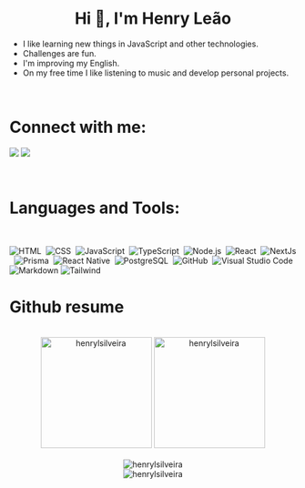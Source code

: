 <h1 align="center">Hi 👋, I'm Henry Leão</h1>

- I like learning new things in JavaScript and other technologies.
- Challenges are fun.
- I'm improving my English.
- On my free time I like listening to music and develop personal projects.

<br>

<h1 align="left">Connect with me:</h1>

<p align="left">
  <a href="https://www.linkedin.com/in/henryleao"><img src="https://img.shields.io/badge/linkedin-0077B5.svg?style=for-the-badge&logo=linkedin&logoColor=ffffff"/></a>
   <a href="mailto:henrylsilveira@gmail.com?subject=[GitHub]%20🔥%20profile%20contact&body=Hello"><img src="https://img.shields.io/badge/e‑mail-D14836.svg?style=for-the-badge&logo=GMail&logoColor=ffffff"/></a>

</p>

<br>
<h1 align="left">Languages and Tools:</h1>

<br>
<div>
  
  ![HTML](https://img.shields.io/badge/-HTML-0D1117?style=flat&logo=HTML5)&nbsp;
  ![CSS](https://img.shields.io/badge/-CSS-0D1117?style=flat&logo=CSS3&logoColor=1572B6)&nbsp;
  ![JavaScript](https://img.shields.io/badge/-JavaScript-0D1117?style=flat&logo=javascript)&nbsp;
  ![TypeScript](https://img.shields.io/badge/-TypeScript-0D1117?style=flat&logo=typescript)&nbsp;
  ![Node.js](https://img.shields.io/badge/-Node.js-0D1117?style=flat&logo=node.js)&nbsp;
  ![React](https://img.shields.io/badge/-React-0D1117?style=flat&logo=react)&nbsp;
  ![NextJs](https://img.shields.io/badge/-NextJs-0D1117?style=flat&logo=nextdotjs)&nbsp;
  ![Prisma](https://img.shields.io/badge/-Prisma-0D1117?style=flat&logo=prisma)&nbsp;
  ![React Native](https://img.shields.io/badge/-React%20Native-0D1117?style=flat&logo=react)&nbsp;
  ![PostgreSQL](https://img.shields.io/badge/-PostgreSQL-0D1117?style=flat&logo=postgresql)&nbsp;
  ![GitHub](https://img.shields.io/badge/-GitHub-0D1117?style=flat&logo=github)&nbsp;
  ![Visual Studio Code](https://img.shields.io/badge/-VS%20Code-0D1117?style=flat&logo=visual-studio-code&logoColor=007ACC)&nbsp;
  ![Markdown](https://img.shields.io/badge/-Markdown-0D1117?style=flat&logo=markdown)
  ![Tailwind](https://img.shields.io/badge/-Tailwind-0D1117?style=flat&logo=tailwindcss)

</div>
<h1 align="left">Github resume</h1>

<br>

<div align="center">
<a><img height=195 
      src="https://github-readme-stats.vercel.app/api/top-langs/?username=henrylsilveira&langs_count=10&theme=gotham&border_radius=8.5&hide_border=true&layout=compact&bg_color=43,020024,0c3c0d"
      alt="henrylsilveira" /></a>
<a><img height=195 src="https://github-readme-stats.vercel.app/api?username=henrylsilveira&show_icons=true&locale=en&text_color=ffffff&repo=convoychat0&theme=gotham&border_radius=8.5&hide_border=true&bg_color=43,020024,0c3c0d"
      alt="henrylsilveira" /></a>
</div>
<br>
<div align="center">
 <a><img align="center"src="https://github-readme-streak-stats.herokuapp.com/?user=henrylsilveira&theme=dark&date_format=M%20j%5B%2C%20Y%5D0&theme=gotham&border_radius=8.5&hide_border=true&bg_color=43,020024,0c3c0d" alt="henrylsilveira" /></a>
</div>
<div align="center">
  <img align="center" src="https://github.com/henrylsilveira/henrylsilveira/blob/output/github-contribution-grid-snake.svg" alt="henrylsilveira" />
</div>
